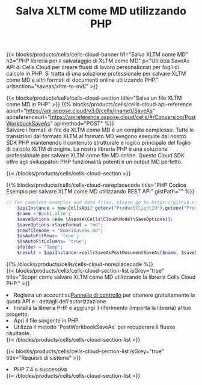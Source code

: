 ﻿---
title:  Salva XLTM come MD utilizzando PHP
description: Utilizzando Aspose.Cells Cloud SDK per PHP per salvare il file in formato XLTM come file in formato MD.
kwords: Excel, Save XLTM as MD, REST, PHP
howto: How to save XLTM as MD using Aspose.Cells Cloud PHP library.
---
{{< blocks/products/cells/cells-cloud-banner h1="Salva XLTM come MD" h2="PHP libreria per il salvataggio di XLTM come MD" p="Utilizza SaveAs API di Cells Cloud per creare flussi di lavoro personalizzati per fogli di calcolo in PHP. Si tratta di una soluzione professionale per salvare XLTM come MD e altri formati di documenti online utilizzando PHP." urlsection="saveas/xltm-to-md/" >}}

{{< blocks/products/cells/cells-cloud-section title="Salva un file XLTM come MD in PHP" >}}
{{% blocks/products/cells/cells-cloud-api-reference apiurl="https://api.aspose.cloud/v3.0/cells/{name}/SaveAs" apireferenceurl="https://apireference.aspose.cloud/cells/#/Conversion/PostWorkbookSaveAs" apimethod="POST" %}}
<br/>
Salvare i formati di file da XLTM come MD è un compito complesso. Tutte le transizioni dal formato XLTM al formato MD vengono eseguite dal nostro SDK PHP mantenendo il contenuto strutturale e logico principale del foglio di calcolo XLTM di origine. La nostra libreria PHP è una soluzione professionale per salvare XLTM come file MD online. Questo Cloud SDK offre agli sviluppatori PHP funzionalità potenti e un output MD perfetto.

{{< /blocks/products/cells/cells-cloud-section >}}

{{% blocks/products/cells/cells-cloud-noreplacecode title="PHP Codice Esempio per salvare XLTM come MD utilizzando REST API" gistPath="" %}}
  
```php
// For complete examples and data files, please go to https://github.com/aspose-cells-cloud/aspose-cells-cloud-php/
    $apiInstance = new CellsApi( getenv("ProductClientId"),getenv("ProductClientSecret") );
    $name ='Book1.xltm';
    $saveOptions =new \Aspose\Cells\Cloud\Model\SaveOptions();
    $saveOptions->SaveFormat = "md";
    $newfilename = "Book1Saveas.md";
    $isAutoFitRows= 'true';
    $isAutoFitColumns= 'true';
    $folder = "Temp";
    $result = $apiInstance->cellsSaveAsPostDocumentSaveAs($name, $saveOptions, $newfilename,$isAutoFitRows, $isAutoFitColumns, $folder);
```
  
{{% /blocks/products/cells/cells-cloud-noreplacecode %}}
<br/>
{{< blocks/products/cells/cells-cloud-section-list isGrey="true" title="Scopri come salvare XLTM come MD utilizzando la libreria Cells Cloud PHP." >}}
<li> Registra un account su<a href="https://dashboard.aspose.cloud/">Pannello di controllo</a> per ottenere gratuitamente la quota API e i dettagli dell'autorizzazione</li>
<li>Installa la libreria PHP e aggiungi il riferimento (importa la libreria) al tuo progetto.</li>
<li>Apri il file sorgente in PHP.</li>
<li>Utilizza il metodo `PostWorkbookSaveAs` per recuperare il flusso risultante.</li>
{{< /blocks/products/cells/cells-cloud-section-list >}}

{{< blocks/products/cells/cells-cloud-section-list isGrey="true" title="Requisiti di sistema" >}}
<li>PHP 7.4 o successiva</li>
{{< /blocks/products/cells/cells-cloud-section-list >}}
